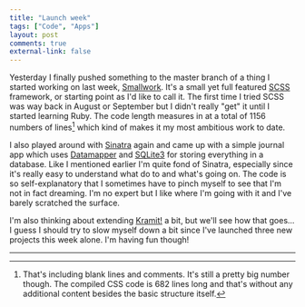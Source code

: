 ```yaml
---
title: "Launch week" 
tags: ["Code", "Apps"]
layout: post
comments: true
external-link: false
---
```


Yesterday I finally pushed something to the master branch of a thing I started working on last week, [Smallwork](#). It's a small yet full featured [SCSS](http://sass-lang.com/) framework, or starting point as I'd like to call it. The first time I tried SCSS was way back in August or September but I didn't really "get" it until I started learning Ruby. The code length measures in at a total of 1156 numbers of lines[^20130112-1] which kind of makes it my most ambitious work to date.

I also played around with [Sinatra](http://www.sinatrarb.com/) again and came up with a simple journal app which uses [Datamapper](http://datamapper.org/) and [SQLite3](http://www.sqlite.org/) for storing everything in a database. Like I mentioned earlier I'm quite fond of Sinatra, especially since it's really easy to understand what do to and what's going on. The code is so self-explanatory that I sometimes have to pinch myself to see that I'm not in fact dreaming. I'm no expert but I like where I'm going with it and I've barely scratched the surface.

I'm also thinking about extending [Kramit!](http://kramit.ellengummesson.com/) a bit, but we'll see how that goes... I guess I should try to slow myself down a bit since I've launched three new projects this week alone. I'm having fun though!

***

[^20130112-1]: That's including blank lines and comments. It's still a pretty big number though. The compiled CSS code is 682 lines long and that's without any additional content besides the basic structure itself.
